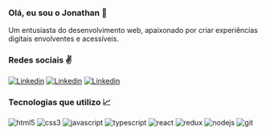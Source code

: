 ### Olá, eu sou o Jonathan  🤙

<p>Um entusiasta do desenvolvimento web, apaixonado por criar experiências digitais envolventes e acessíveis.</p>

### Redes sociais ✌️

[![Linkedin](https://img.shields.io/badge/LinkedIn-0077B5?style=for-the-badge&logo=linkedin&logoColor=white)](https://www.linkedin.com/in/jonathan-victor-66ba08170/)
[![Linkedin](https://img.shields.io/badge/Instagram-E4405F?style=for-the-badge&logo=instagram&logoColor=white)](https://www.instagram.com/_jonathanvictor/)
[![Linkedin](https://img.shields.io/badge/WhatsApp-25D366?style=for-the-badge&logo=whatsapp&logoColor=white)](https://api.whatsapp.com/send?phone=5582994130587)

### Tecnologias que utilizo 📈

<div> 
    <img src="https://img.shields.io/badge/HTML5-E34F26?style=for-the-badge&logo=html5&logoColor=white" alt="html5" style="text-align: center">
    <img src="https://img.shields.io/badge/CSS3-1572B6?style=for-the-badge&logo=css3&logoColor=white" alt="css3" style="text-align: center">
    <img src="https://img.shields.io/badge/JavaScript-F7DF1E?style=for-the-badge&logo=javascript&logoColor=black" alt="javascript" style="text-align: center">
    <img src="https://img.shields.io/badge/TypeScript-3178C6?style=for-the-badge&logo=typescript&logoColor=white" alt="typescript" style="text-align: center">
    <img src="https://img.shields.io/badge/React-20232A?style=for-the-badge&logo=react&logoColor=61DAFB" alt="react" style="text-align: center">
    <img src="https://img.shields.io/badge/Redux-764ABC?style=for-the-badge&logo=redux&logoColor=white" alt="redux" style="text-align: center">
    <img src="https://img.shields.io/badge/Node.js-339933?style=for-the-badge&logo=nodedotjs&logoColor=white" alt="nodejs" style="text-align: center">
    <img src="https://img.shields.io/badge/GIT-E44C30?style=for-the-badge&logo=git&logoColor=white" alt="git" style="text-align: center">
</div>


